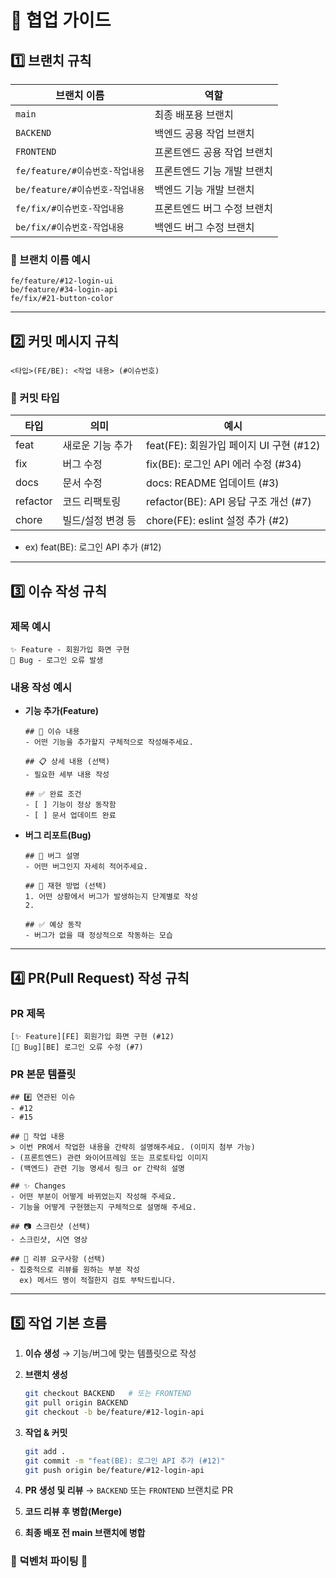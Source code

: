 # 📄 협업 가이드

## 1️⃣ 브랜치 규칙

| 브랜치 이름                  | 역할              |
| ----------------------- | --------------- |
| `main`                  | 최종 배포용 브랜치      |
| `BACKEND`               | 백엔드 공용 작업 브랜치   |
| `FRONTEND`              | 프론트엔드 공용 작업 브랜치 |
| `fe/feature/#이슈번호-작업내용` | 프론트엔드 기능 개발 브랜치 |
| `be/feature/#이슈번호-작업내용` | 백엔드 기능 개발 브랜치   |
| `fe/fix/#이슈번호-작업내용`     | 프론트엔드 버그 수정 브랜치 |
| `be/fix/#이슈번호-작업내용`     | 백엔드 버그 수정 브랜치   |

### 📌 브랜치 이름 예시

```
fe/feature/#12-login-ui
be/feature/#34-login-api
fe/fix/#21-button-color
```

---

## 2️⃣ 커밋 메시지 규칙

```
<타입>(FE/BE): <작업 내용> (#이슈번호)
```

### 📌 커밋 타입

| 타입       | 의미         | 예시                              |
| -------- | ---------- | ------------------------------- |
| feat     | 새로운 기능 추가  | feat(FE): 회원가입 페이지 UI 구현 (#12)  |
| fix      | 버그 수정      | fix(BE): 로그인 API 에러 수정 (#34)    |
| docs     | 문서 수정      | docs: README 업데이트 (#3)          |
| refactor | 코드 리팩토링    | refactor(BE): API 응답 구조 개선 (#7) |
| chore    | 빌드/설정 변경 등 | chore(FE): eslint 설정 추가 (#2)    |

- ex) feat(BE): 로그인 API 추가 (#12)

---

## 3️⃣ 이슈 작성 규칙

### 제목 예시

```
✨ Feature - 회원가입 화면 구현
🐛 Bug - 로그인 오류 발생
```

### 내용 작성 예시

* **기능 추가(Feature)**

  ```
  ## 📌 이슈 내용
  - 어떤 기능을 추가할지 구체적으로 작성해주세요.

  ## 📋 상세 내용 (선택)
  - 필요한 세부 내용 작성

  ## ✅ 완료 조건
  - [ ] 기능이 정상 동작함
  - [ ] 문서 업데이트 완료
  ```

* **버그 리포트(Bug)**

  ```
  ## 🔎 버그 설명
  - 어떤 버그인지 자세히 적어주세요.

  ## 📌 재현 방법 (선택)
  1. 어떤 상황에서 버그가 발생하는지 단계별로 작성
  2.

  ## ✅ 예상 동작
  - 버그가 없을 때 정상적으로 작동하는 모습
  ```

---

## 4️⃣ PR(Pull Request) 작성 규칙

### PR 제목

```
[✨ Feature][FE] 회원가입 화면 구현 (#12)
[🐛 Bug][BE] 로그인 오류 수정 (#7)
```

### PR 본문 템플릿

```
## #️⃣ 연관된 이슈
- #12
- #15

## 📢 작업 내용 
> 이번 PR에서 작업한 내용을 간략히 설명해주세요. (이미지 첨부 가능)
- (프론트엔드) 관련 와이어프레임 또는 프로토타입 이미지
- (백엔드) 관련 기능 명세서 링크 or 간략히 설명 

## ✨ Changes
- 어떤 부분이 어떻게 바뀌었는지 작성해 주세요.
- 기능을 어떻게 구현했는지 구체적으로 설명해 주세요.

## 📷 스크린샷 (선택)
- 스크린샷, 시연 영상

## 💬 리뷰 요구사항 (선택)
- 집중적으로 리뷰를 원하는 부분 작성
  ex) 메서드 명이 적절한지 검토 부탁드립니다.
```

---

## 5️⃣ 작업 기본 흐름

1. **이슈 생성** → 기능/버그에 맞는 템플릿으로 작성
2. **브랜치 생성**

   ```bash
   git checkout BACKEND   # 또는 FRONTEND
   git pull origin BACKEND
   git checkout -b be/feature/#12-login-api
   ```
3. **작업 & 커밋**

   ```bash
   git add .
   git commit -m "feat(BE): 로그인 API 추가 (#12)"
   git push origin be/feature/#12-login-api
   ```
4. **PR 생성 및 리뷰** → `BACKEND` 또는 `FRONTEND` 브랜치로 PR
5. **코드 리뷰 후 병합(Merge)**
6. **최종 배포 전 main 브랜치에 병합**

### 🚀 덕벤처 파이팅 🌠  
